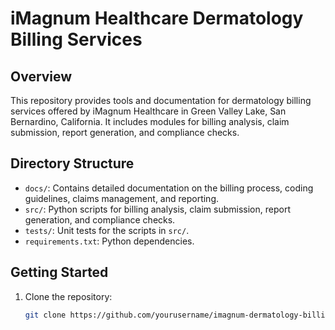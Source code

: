 # iMagnum Healthcare Dermatology Billing Services

## Overview

This repository provides tools and documentation for dermatology billing services offered by iMagnum Healthcare in Green Valley Lake, San Bernardino, California. It includes modules for billing analysis, claim submission, report generation, and compliance checks.

## Directory Structure

- `docs/`: Contains detailed documentation on the billing process, coding guidelines, claims management, and reporting.
- `src/`: Python scripts for billing analysis, claim submission, report generation, and compliance checks.
- `tests/`: Unit tests for the scripts in `src/`.
- `requirements.txt`: Python dependencies.

## Getting Started

1. Clone the repository:
   ```bash
   git clone https://github.com/yourusername/imagnum-dermatology-billing.git
